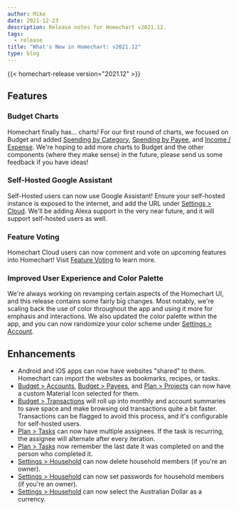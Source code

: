 ```yaml
---
author: Mike
date: 2021-12-23
description: Release notes for Homechart v2021.12.
tags:
  - release
title: "What's New in Homechart: v2021.12"
type: blog
---
```


{{< homechart-release version="2021.12" >}}

## Features

### Budget Charts

Homechart finally has... charts!  For our first round of charts, we focused on Budget and added [Spending by Category](https://web.homechart.app/budget/charts/categories), [Spending by Payee](https://web.homechart.app/budget/charts/payees), and [Income / Expense](https://web.homechart.app/budget/charts/income-expense).  We're hoping to add more charts to Budget and the other components (where they make sense) in the future, please send us some feedback if you have ideas!

### Self-Hosted Google Assistant

Self-Hosted users can now use Google Assistant!  Ensure your self-hosted instance is exposed to the internet, and add the URL under [Settings > Cloud](https://web.homechart.app/settings/cloud).  We'll be adding Alexa support in the very near future, and it will support self-hosted users as well.

### Feature Voting

Homechart Cloud users can now comment and vote on upcoming features into Homechart!  Visit [Feature Voting](https://web.homechart.app/feature-voting) to learn more.

### Improved User Experience and Color Palette

We're always working on revamping certain aspects of the Homechart UI, and this release contains some fairly big changes.  Most notably, we're scaling back the use of color throughout the app and using it more for emphasis and interactions.  We also updated the color palette within the app, and you can now randomize your color scheme under [Settings > Account](https://web.homechart.app/settings/account).

## Enhancements

- Android and iOS apps can now have websites "shared" to them.  Homechart can import the websites as bookmarks, recipes, or tasks.
- [Budget > Accounts](https://web.homechart.app/budget/accounts), [Budget > Payees](https://web.homechart.app/budget/payees), and [Plan > Projects](https://web.homechart.app/plan/projects) can now have a custom Material Icon selected for them.
- [Budget > Transactions](https://web.homechart.app/budget/accounts) will roll up into monthly and account summaries to save space and make browsing old transactions quite a bit faster.  Transactions can be flagged to avoid this process, and it's configurable for self-hosted users.
- [Plan > Tasks](https://web.homechart.app/plan/tasks) can now have multiple assignees.  If the task is recurring, the assignee will alternate after every iteration.
- [Plan > Tasks](https://web.homechart.app/plan/tasks) now remember the last date it was completed on and the person who completed it.
- [Settings > Household](https://web.homechart.app/settings/household) can now delete household members (if you're an owner).
- [Settings > Household](https://web.homechart.app/settings/household) can now set passwords for household members (if you're an owner).
- [Settings > Household](https://web.homechart.app/settings/household) can now select the Australian Dollar as a currency.
